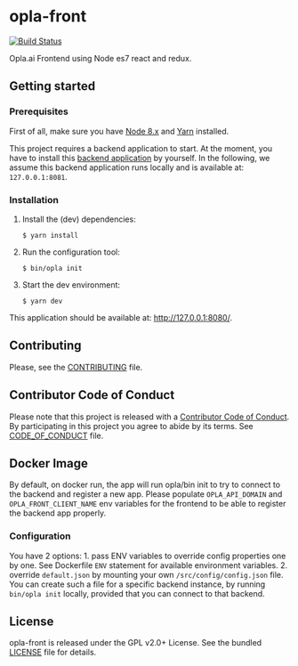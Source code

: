 # opla-front

[![Build
Status](https://travis-ci.org/Opla/front.svg?branch=master)](https://travis-ci.org/Opla/front)

Opla.ai Frontend using Node es7 react and redux.


## Getting started

### Prerequisites

First of all, make sure you have [Node 8.x](https://nodejs.org/en/download/) and
[Yarn](https://yarnpkg.com/en/docs/install) installed.

This project requires a backend application to start. At the moment, you have to
install this [backend application](https://github.com/Opla/backend) by yourself.
In the following, we assume this backend application runs locally and is
available at: `127.0.0.1:8081`.

### Installation

1. Install the (dev) dependencies:

    ```
    $ yarn install
    ```

2. Run the configuration tool:

   ```
   $ bin/opla init
   ```

3. Start the dev environment:

    ```
    $ yarn dev
    ```

This application should be available at: http://127.0.0.1:8080/.


## Contributing

Please, see the [CONTRIBUTING](CONTRIBUTING.md) file.


## Contributor Code of Conduct

Please note that this project is released with a [Contributor Code of
Conduct](http://contributor-covenant.org/). By participating in this project you
agree to abide by its terms. See [CODE_OF_CONDUCT](CODE_OF_CONDUCT.md) file.


## Docker Image

By default, on docker run, the app will run opla/bin init to try to connect to the backend and register a new app. Please populate `OPLA_API_DOMAIN` and `OPLA_FRONT_CLIENT_NAME` env variables for the frontend to be able to register the backend app properly.

### Configuration
You have 2 options: 
    1. pass ENV variables to override config properties one by one. See Dockerfile `ENV` statement for available environment variables.
    2. override `default.json` by mounting your own `/src/config/config.json` file. You can create such a file for a specific backend instance, by running `bin/opla init` locally, provided that you can connect to that backend.

## License

opla-front is released under the GPL v2.0+ License. See the bundled
[LICENSE](LICENSE) file for details.
